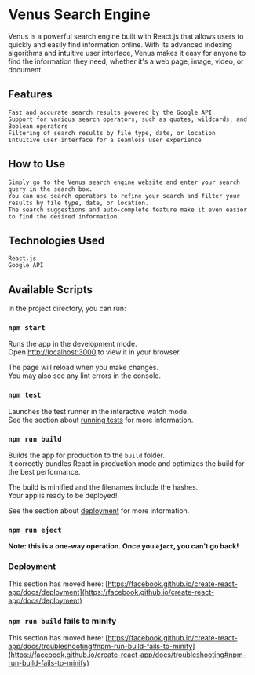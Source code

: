 # Venus Search Engine

Venus is a powerful search engine built with React.js that allows users to quickly and easily find information online. With its advanced indexing algorithms and intuitive user interface, Venus makes it easy for anyone to find the information they need, whether it's a web page, image, video, or document.

## Features

    Fast and accurate search results powered by the Google API
    Support for various search operators, such as quotes, wildcards, and Boolean operators
    Filtering of search results by file type, date, or location
    Intuitive user interface for a seamless user experience

## How to Use

    Simply go to the Venus search engine website and enter your search query in the search box.
    You can use search operators to refine your search and filter your results by file type, date, or location.
    The search suggestions and auto-complete feature make it even easier to find the desired information.

## Technologies Used

    React.js
    Google API

## Available Scripts

In the project directory, you can run:

### `npm start`

Runs the app in the development mode.\
Open [http://localhost:3000](http://localhost:3000) to view it in your browser.

The page will reload when you make changes.\
You may also see any lint errors in the console.

### `npm test`

Launches the test runner in the interactive watch mode.\
See the section about [running tests](https://facebook.github.io/create-react-app/docs/running-tests) for more information.

### `npm run build`

Builds the app for production to the `build` folder.\
It correctly bundles React in production mode and optimizes the build for the best performance.

The build is minified and the filenames include the hashes.\
Your app is ready to be deployed!

See the section about [deployment](https://facebook.github.io/create-react-app/docs/deployment) for more information.

### `npm run eject`

**Note: this is a one-way operation. Once you `eject`, you can't go back!**

### Deployment

This section has moved here: [https://facebook.github.io/create-react-app/docs/deployment](https://facebook.github.io/create-react-app/docs/deployment)

### `npm run build` fails to minify

This section has moved here: [https://facebook.github.io/create-react-app/docs/troubleshooting#npm-run-build-fails-to-minify](https://facebook.github.io/create-react-app/docs/troubleshooting#npm-run-build-fails-to-minify)

